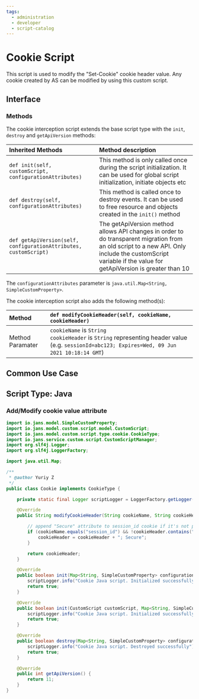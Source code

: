 ```yaml
---
tags:
  - administration
  - developer
  - script-catalog
---
```


# Cookie Script 

This script is used to modify the "Set-Cookie" cookie header value. Any cookie created by AS can be modified by using this custom script.

## Interface

### Methods

The cookie interception script extends the base script type with the `init`, `destroy` and `getApiVersion` methods:

| Inherited Methods | Method description |
|:-----|:------|
| `def init(self, customScript, configurationAttributes)` | This method is only called once during the script initialization. It can be used for global script initialization, initiate objects etc |
| `def destroy(self, configurationAttributes)` | This method is called once to destroy events. It can be used to free resource and objects created in the `init()` method |
| `def getApiVersion(self, configurationAttributes, customScript)` | The getApiVersion method allows API changes in order to do transparent migration from an old script to a new API. Only include the customScript variable if the value for getApiVersion is greater than 10 |

The `configurationAttributes` parameter is `java.util.Map<String, SimpleCustomProperty>`.

The cookie interception script also adds the following method(s):

|Method |`def modifyCookieHeader(self, cookieName, cookieHeader)`|
|:-----|:------|
| Method Paramater| `cookieName` is `String`<br/> `cookieHeader` is `String` representing header value (e.g. `sessionId=abc123; Expires=Wed, 09 Jun 2021 10:18:14 GMT`)|


## Common Use Case

## Script Type: Java 

### Add/Modify cookie value attribute

```java
import io.jans.model.SimpleCustomProperty;
import io.jans.model.custom.script.model.CustomScript;
import io.jans.model.custom.script.type.cookie.CookieType;
import io.jans.service.custom.script.CustomScriptManager;
import org.slf4j.Logger;
import org.slf4j.LoggerFactory;

import java.util.Map;

/**
 * @author Yuriy Z
 */
public class Cookie implements CookieType {

    private static final Logger scriptLogger = LoggerFactory.getLogger(CustomScriptManager.class);

    @Override
    public String modifyCookieHeader(String cookieName, String cookieHeader) {

        // append "Secure" attribute to session_id cookie if it's not present yet
        if (cookieName.equals("session_id") && !cookieHeader.contains("Secure")) {
            cookieHeader = cookieHeader + "; Secure";
        }

        return cookieHeader;
    }

    @Override
    public boolean init(Map<String, SimpleCustomProperty> configurationAttributes) {
        scriptLogger.info("Cookie Java script. Initialized successfully");
        return true;
    }

    @Override
    public boolean init(CustomScript customScript, Map<String, SimpleCustomProperty> configurationAttributes) {
        scriptLogger.info("Cookie Java script. Initialized successfully");
        return true;
    }

    @Override
    public boolean destroy(Map<String, SimpleCustomProperty> configurationAttributes) {
        scriptLogger.info("Cookie Java script. Destroyed successfully");
        return true;
    }

    @Override
    public int getApiVersion() {
        return 11;
    }
}

```


